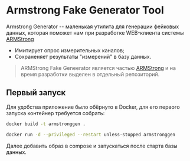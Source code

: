 # Armstrong Fake Generator Tool

Armstrong Generator -- маленькая утилита для генерации фейковых данных, которая
поможет нам при разработке WEB-клиента системы [ARMStrong](https://github.com/digital-armstrong)

- Имитирует опрос измерительных каналов;
- Сохраненяет результаты "измерений" в базу данных.

> ARMStrong Fake Geneerator является частью [ARMStrong](https://github.com/owlscatcher/Armstrong) и на время разработки выделен в отдельный репозиторий.

## Первый запуск

Для удобства приложение было обёрнуто в Docker, для его первого запуска контейнер требуется собрать:

```bash
docker build -t armstronggen .

docker run -d --privileged --restart unless-stopped armstronggen
```

Далее добавить образ в compose и запускаться после старта базы данных.
